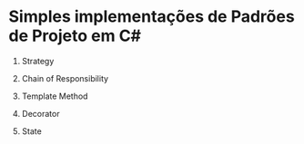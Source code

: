 # Simples implementações de Padrões de Projeto em C#

1) Strategy

2) Chain of Responsibility

3) Template Method

4) Decorator

5) State
